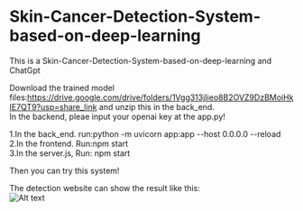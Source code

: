 # Skin-Cancer-Detection-System-based-on-deep-learning

This is a Skin-Cancer-Detection-System-based-on-deep-learning and ChatGpt

Download the trained model files:https://drive.google.com/drive/folders/1Vgg313jIieo8B2OVZ9DzBMoiHkIE7QT9?usp=share_link and unzip this in the back_end.<br> In the backend, pleae input your openai key at the app.py!

1.In the back_end. run:python -m uvicorn app:app --host 0.0.0.0 --reload<br>2.In the frontend. Run:npm start<br>3.In the server.js, Run: npm start<br>

Then you can try this system!


The detection website can show the result like this:<br>![Alt text](https://i.imgur.com/V04rmjU.png)

